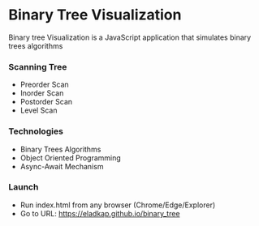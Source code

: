 # Binary Tree Visualization
Binary tree Visualization is a JavaScript application that simulates binary trees algorithms
### Scanning Tree
- Preorder Scan
- Inorder Scan
- Postorder Scan
- Level Scan
### Technologies
- Binary Trees Algorithms
- Object Oriented Programming
- Async-Await Mechanism
### Launch
- Run index.html from any browser (Chrome/Edge/Explorer)
- Go to URL: https://eladkap.github.io/binary_tree
